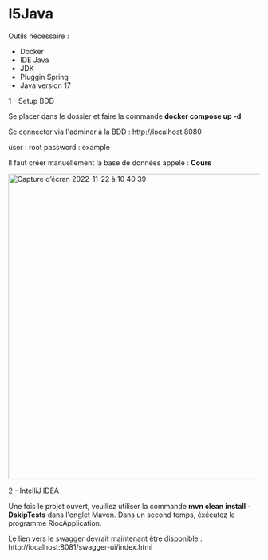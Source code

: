 # I5Java

Outils nécessaire : 
- Docker 
- IDE Java
- JDK 
- Pluggin Spring
- Java version 17 

1 - Setup BDD

Se placer dans le dossier et faire la commande **docker compose up -d**

Se connecter via l'adminer à la BDD : http://localhost:8080

user : root 
password : example

Il faut créer manuellement la base de données appelé : **Cours**

<img width="613" alt="Capture d’écran 2022-11-22 à 10 40 39" src="https://user-images.githubusercontent.com/83949838/203280063-a0596b67-f60d-4f23-a22b-6c7e27b9c6b4.png">

2 - IntelliJ IDEA

Une fois le projet ouvert, veuillez utiliser la commande **mvn clean install -DskipTests** dans l'onglet Maven.
Dans un second temps, éxécutez le programme RiocApplication.

Le lien vers le swagger devrait maintenant être disponible : http://localhost:8081/swagger-ui/index.html

